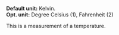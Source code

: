 **Default unit:** Kelvin.  
**Opt. unit:** Degree Celsius (1), Fahrenheit (2)

This is a measurement of a temperature. 


